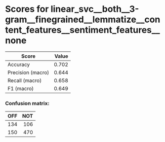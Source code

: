 # Scores for linear_svc__both__3-gram__finegrained__lemmatize__content_features__sentiment_features__none
|      Score      |Value|
|-----------------|----:|
|Accuracy         |0.702|
|Precision (macro)|0.644|
|Recall (macro)   |0.658|
|F1 (macro)       |0.649|

### Confusion matrix:
|OFF|NOT|
|--:|--:|
|134|106|
|150|470|
